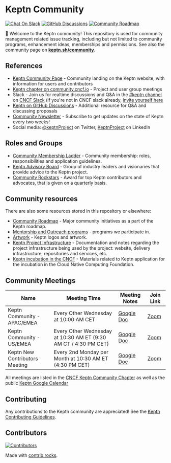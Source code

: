 # Keptn Community

[![Chat On Slack](https://img.shields.io/badge/Chat%20on-Slack-green?logo=slack)](https://keptn.sh/community/#slack)
[![GitHub Discussions](https://img.shields.io/github/discussions/keptn/keptn)](https://github.com/keptn/keptn/discussions)
[![Community Roadmap](https://img.shields.io/badge/Community-roadmap-yellow)](https://github.com/orgs/keptn/projects/1?card_filter_query=label%3Acommunity)

👋 Welcome to the Keptn community! 
This repository is used for community management related issue tracking,
including but not limited to community programs, enhancement ideas, memberships and permissions. 
See also the community page on [**keptn.sh/community**](https://lifecycle.keptn.sh/community/).

## References

* [Keptn Community Page](https://lifecycle.keptn.sh/community/) - Community landing on the Keptn website, with information for users and contributors
* [Keptn chapter on community.cncf.io](https://community.cncf.io/keptn-community/) - Project and user group meetings
* Slack - Join us for realtime discussions and Q&A in the [#keptn channel](https://cloud-native.slack.com/archives/C017GAX90GM) on [CNCF Slack](cloud-native.slack.com) (if you're not in CNCF slack already, [invite yourself here](https://communityinviter.com/apps/cloud-native/cncf)
* [Keptn on GitHub Discussions](https://github.com/keptn/lifecycle-toolkit/discussions) - Additional resource for Q&A and discussing proposals
* [Community Newsletter](https://keptn.sh/community/newsletter/) - Subscribe to get updates on the state of Keptn every two weeks!
* Social media: [@keptnProject](https://twitter.com/keptnProject) on Twitter, [KeptnProject](https://www.linkedin.com/company/keptnproject) on LinkedIn

## Roles and Groups

* [Community Membership Ladder](./community-membership.md) -
  Community membership: roles, responsibilities and application guidelines.
* [Keptn Advisory Board](./governance/advisory-board/) -
  Group of industry leaders and visionaries that provide advice to the Keptn project.
* [Community Rockstars](./community-rockstar/) -
  Award for top Keptn contributors and advocates,
that is given on a quarterly basis.

## Community resources

There are also some resources stored in this repository or elsewhere:

* [Community Roadmap](https://github.com/orgs/keptn/projects/10) - Major community initiatives
  as a part of the Keptn roadmap.
* [Mentorship and Outreach programs](./mentorship/) -
  programs we participate in. 
* [Artwork](./branding/) - Keptn logos and artwork.
* [Keptn Project Infrastructure](./project-infrastructure/) - 
  Documentation and notes regarding the project infrastructure being used by the project:
  website, delivery infrastructure, repositories and services, etc.
* [Keptn incubation in the CNCF](./governance/cncf-incubation/) - Materials related to Keptn application for the incubation in the Cloud Native Computing Foundation.

## Community Meetings

Name|Meeting Time|Meeting Notes|Join Link
----|------------|-------------|-----------
Keptn Community - APAC/EMEA |Every Other Wednesday at 10:00 AM CET|[Google Doc](https://docs.google.com/document/d/1y7a6uaN8fwFJ7IRnvtxSfgz-OGFq6u7bKN6F7NDxKPg/edit)|[Zoom](https://zoom.us/j/98318320875?pwd=QVZqR1BJc2ZUb1RzVWdpdWtZVGRwQT09)
Keptn Community - US/EMEA |Every Other Wednesday at 10:30 AM ET (9:30 AM CT / 4:30 PM CET) |[Google Doc](https://docs.google.com/document/d/1y7a6uaN8fwFJ7IRnvtxSfgz-OGFq6u7bKN6F7NDxKPg/edit)|[Zoom](https://zoom.us/j/91225371301?pwd=T2ZjRDN4Z215MHQwSWh2cXJKT3l0dz09)
Keptn New Contributors Meeting |Every 2nd Monday per Month at 10:30 AM ET (4:30 PM CET) |[Google Doc](https://docs.google.com/document/d/1rTwjhzoNiWRvNk7LdcADI50Kon9uTT8PtYPmYjiE_sQ) |[Zoom](https://zoom.us/j/94620164884?pwd=cndlRTY4RGRTcWRnQTlzTWtmYi9xQT09)

All meetings are listed in the [CNCF Keptn Community Chapter](https://community.cncf.io/keptn-community/) as well as the public [Keptn Google Calendar](https://calendar.google.com/calendar/u/0/r?cid=ZHluYXRyYWNlLmNvbV9hYmpyaDF1a2YxOGloNDc3dGIxZWthZzJhZ0Bncm91cC5jYWxlbmRhci5nb29nbGUuY29t)

## Contributing

Any contributions to the Keptn community are appreciated!
See the [Keptn Contributing Guidelines](https://lifecycle.keptn.sh/contribute/).

## Contributors

<a href="https://github.com/keptn/community/graphs/contributors">
  <img src="https://contrib.rocks/image?repo=keptn/community" alt="Contributors"/>
</a>

Made with [contrib.rocks](https://contrib.rocks).
